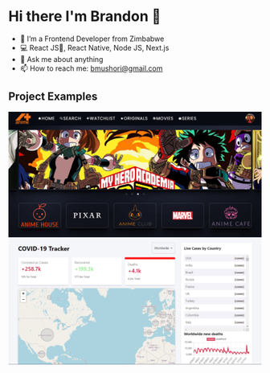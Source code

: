 # Hi there I'm Brandon  👋


- 🔭 I’m a Frontend Developer from Zimbabwe
- 💻 React JS🔵, React Native, Node JS, Next.js
- 💬 Ask me about anything
- 📫 How to reach me: bmushori@gmail.com

## Project Examples

<p>
   <img src="anime-plus.png" alt=""></img>
   <img src="covid-tracker.png" alt=""></img>
</p>
